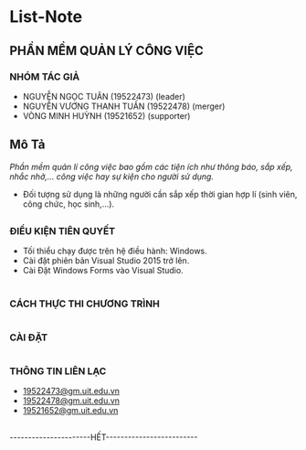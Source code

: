 # List-Note
## PHẦN MỀM QUẢN LÝ CÔNG VIỆC

### NHÓM TÁC GIẢ

* NGUYỄN NGỌC TUÂN (19522473) (leader)
* NGUYỄN VƯƠNG THANH TUẤN (19522478) (merger)
* VÒNG MINH HUỲNH (19521652) (supporter)



## Mô Tả

*Phần mềm quản lí công việc bao gồm các tiện ích như thông báo, sắp xếp, nhắc nhở,... công việc hay sự kiện cho người sử dụng.*  
* Đối tượng sử dụng là những người cần sắp xếp thời gian hợp lí (sinh viên, công chức, học sinh,...).
## 

### ĐIỀU KIỆN TIÊN QUYẾT
* Tối thiểu chạy được trên hệ điều hành: Windows.
* Cài đặt phiên bản Visual Studio 2015 trở lên.
* Cài Đặt Windows Forms vào Visual Studio.
# 

### CÁCH THỰC THI CHƯƠNG TRÌNH
# 
### CÀI ĐẶT
# 
### THÔNG TIN LIÊN LẠC
* 19522473@gm.uit.edu.vn
* 19522478@gm.uit.edu.vn
* 19521652@gm.uit.edu.vn
## 

----------------------HẾT-------------------------
